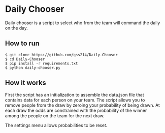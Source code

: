 # Daily Chooser
 
Daily chooser is a script to select who from the team will command the daily on the day.

## How to run

```
$ git clone https://github.com/gss214/Daily-Chooser
$ cd Daily-Chooser
$ pip install -r requirements.txt
$ python daily-chooser.py
```

## How it works

First the script has an initialization to assemble the data.json file that contains data for each person on your team. The script allows you to remove people from the draw by zeroing your probability of being drawn. At each draw the odds are constrained with the probability of the winner among the people on the team for the next draw.

The settings menu allows probabilities to be reset.